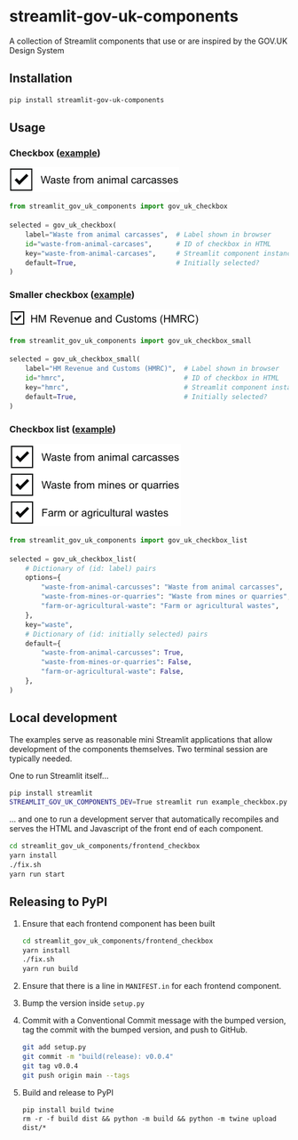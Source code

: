 # streamlit-gov-uk-components

A collection of Streamlit components that use or are inspired by the GOV.UK Design System


## Installation

```bash
pip install streamlit-gov-uk-components
```

## Usage

### Checkbox ([example](./example_checkbox_small.py))

<img alt="Checkbox example" src="https://github.com/uktrade/streamlit-gov-uk-components/blob/main/example_checkbox.png?raw=true" width="306" height="44">

```python
from streamlit_gov_uk_components import gov_uk_checkbox

selected = gov_uk_checkbox(
    label="Waste from animal carcasses",  # Label shown in browser
    id="waste-from-animal-carcases",      # ID of checkbox in HTML
    key="waste-from-animal-carcases",     # Streamlit component instance key
    default=True,                         # Initially selected?
)
```

### Smaller checkbox ([example](./example_checkbox_small.py))

<img alt="Smaller checkbox example" src="https://github.com/uktrade/streamlit-gov-uk-components/blob/main/example_checkbox_small.png?raw=true" width="342" height="30">

```python
from streamlit_gov_uk_components import gov_uk_checkbox_small

selected = gov_uk_checkbox_small(
    label="HM Revenue and Customs (HMRC)",  # Label shown in browser
    id="hmrc",                              # ID of checkbox in HTML
    key="hmrc",                             # Streamlit component instance key
    default=True,                           # Initially selected?
)
```


### Checkbox list ([example](./example_checkbox_list.py))

<img alt="Smaller checkbox example" src="https://github.com/uktrade/streamlit-gov-uk-components/blob/main/example_checkbox_list.png?raw=true" width="310" height="148">

```python
from streamlit_gov_uk_components import gov_uk_checkbox_list

selected = gov_uk_checkbox_list(
    # Dictionary of (id: label) pairs
    options={
        "waste-from-animal-carcusses": "Waste from animal carcasses",
        "waste-from-mines-or-quarries": "Waste from mines or quarries",
        "farm-or-agricultural-waste": "Farm or agricultural wastes",
    },
    key="waste",
    # Dictionary of (id: initially selected) pairs
    default={
        "waste-from-animal-carcusses": True,
        "waste-from-mines-or-quarries": False,
        "farm-or-agricultural-waste": False,
    },
)
```


## Local development

The examples serve as reasonable mini Streamlit applications that allow development of the components themselves. Two terminal session are typically needed.

One to run Streamlit itself...

```bash
pip install streamlit
STREAMLIT_GOV_UK_COMPONENTS_DEV=True streamlit run example_checkbox.py
```

... and one to run a development server that automatically recompiles and serves the HTML and Javascript of the front end of each component.

```bash
cd streamlit_gov_uk_components/frontend_checkbox
yarn install
./fix.sh
yarn run start
```

## Releasing to PyPI

1. Ensure that each frontend component has been built

   ```bash
   cd streamlit_gov_uk_components/frontend_checkbox
   yarn install
   ./fix.sh
   yarn run build
   ```

2. Ensure that there is a line in `MANIFEST.in` for each frontend component.

3. Bump the version inside `setup.py`

4. Commit with a Conventional Commit message with the bumped version, tag the commit with the bumped version, and push to GitHub.

   ```bash
   git add setup.py
   git commit -m "build(release): v0.0.4"
   git tag v0.0.4
   git push origin main --tags
   ```

5. Build and release to PyPI

   ```
   pip install build twine
   rm -r -f build dist && python -m build && python -m twine upload dist/*
   ```
